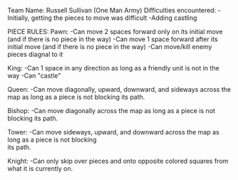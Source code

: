 Team Name: Russell Sullivan (One Man Army)
  Difficulties encountered:
    -Initially, getting the pieces to move was difficult
    -Adding castling
    
    

PIECE RULES:
Pawn:
  -Can move 2 spaces forward only on its initial move (and if there is no piece in the way)
  -Can move 1 space forward after its initial move (and if there is no piece in the way)
  -Can move/kill enemy pieces diagnal to it
  
King:
  -Can 1 space in any direction as long as a friendly unit is not in the way
  -Can "castle"

Queen:
  -Can move diagonally, upward, downward, and sideways across the map as long as a piece
    is not blocking its path.

Bishop:
  -Can move diagonally across the map as long as a piece is not blocking its path.

Tower:
  -Can move sideways, upward, and downward across the map as long as a piece is not blocking   
    its path.

Knight:
  -Can only skip over pieces and onto opposite colored squares from what it is currently on.
